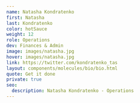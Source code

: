 ```yaml
---
name: Natasha Kondratenko
first: Natasha
last: Kondratenko
color: hotSauce
weight: 12
role: Operations
dev: Finances & Admin
image: images/natasha.jpg
hover: images/natasha.jpg
link: https://twitter.com/kondratenko_tas
layout: components/molecules/bio/bio.html
quote: Get it done
private: true
seo:
  description: Natasha Kondratenko - Operations
---
```

